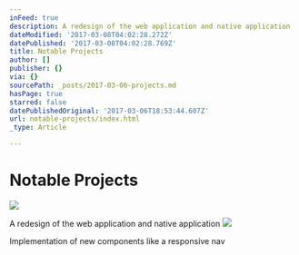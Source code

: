 ```yaml
---
inFeed: true
description: A redesign of the web application and native application
dateModified: '2017-03-08T04:02:28.272Z'
datePublished: '2017-03-08T04:02:28.769Z'
title: Notable Projects
author: []
publisher: {}
via: {}
sourcePath: _posts/2017-03-06-projects.md
hasPage: true
starred: false
datePublishedOriginal: '2017-03-06T18:53:44.607Z'
url: notable-projects/index.html
_type: Article

---
```

# Notable Projects
![](https://the-grid-user-content.s3-us-west-2.amazonaws.com/2a4287f1-11d8-4e3e-bf1a-58c3787da638.png)

A redesign of the web application and native application
![](https://the-grid-user-content.s3-us-west-2.amazonaws.com/9969245f-0227-41a6-acfc-a94621990280.jpg)

Implementation of new components like a responsive nav